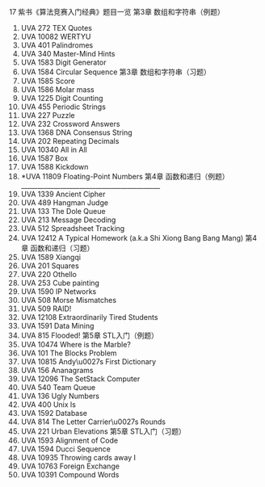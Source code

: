 17
紫书《算法竞赛入门经典》题目一览 
第3章 数组和字符串（例题）
1. UVA 272 TEX Quotes
2. UVA 10082 WERTYU
3. UVA 401 Palindromes
4. UVA 340 Master-Mind Hints
5. UVA 1583 Digit Generator
6. UVA 1584 Circular Sequence
第3章 数组和字符串（习题）
1. UVA 1585 Score
2. UVA 1586 Molar mass
3. UVA 1225 Digit Counting
4. UVA 455 Periodic Strings
5. UVA 227 Puzzle
6. UVA 232 Crossword Answers
7. UVA 1368 DNA Consensus String
8. UVA 202 Repeating Decimals
9. UVA 10340 All in All
10. UVA 1587 Box
11. UVA 1588 Kickdown
12. *UVA 11809 Floating-Point Numbers
第4章 函数和递归（例题）___________________________________________
1. UVA 1339 Ancient Cipher
2. UVA 489 Hangman Judge
3. UVA 133 The Dole Queue
4. UVA 213 Message Decoding
5. UVA 512 Spreadsheet Tracking
6. UVA 12412 A Typical Homework (a.k.a Shi Xiong Bang Bang Mang)
第4章 函数和递归（习题）
1. UVA 1589 Xiangqi
2. UVA 201 Squares
3. UVA 220 Othello
4. UVA 253 Cube painting
5. UVA 1590 IP Networks
6. UVA 508 Morse Mismatches
7. UVA 509 RAID!
8. UVA 12108 Extraordinarily Tired Students
9. UVA 1591 Data Mining
10. UVA 815 Flooded!
第5章 STL入门（例题）
1. UVA 10474 Where is the Marble?
2. UVA 101 The Blocks Problem
3. UVA 10815 Andy\u0027s First Dictionary
4. UVA 156 Ananagrams
5. UVA 12096 The SetStack Computer
6. UVA 540 Team Queue
7. UVA 136 Ugly Numbers
8. UVA 400 Unix ls
9. UVA 1592 Database
10. UVA 814 The Letter Carrier\u0027s Rounds
11. UVA 221 Urban Elevations
第5章 STL入门（习题）
1. UVA 1593 Alignment of Code
2. UVA 1594 Ducci Sequence
3. UVA 10935 Throwing cards away I
4. UVA 10763 Foreign Exchange
6. UVA 10391 Compound Words